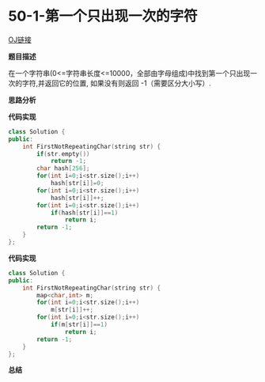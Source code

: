 # 50-1-第一个只出现一次的字符

[OJ链接](https://www.nowcoder.com/practice/1c82e8cf713b4bbeb2a5b31cf5b0417c?tpId=13&tqId=11187&tPage=2&rp=1&ru=%2Fta%2Fcoding-interviews&qru=%2Fta%2Fcoding-interviews%2Fquestion-ranking)

**题目描述**

在一个字符串(0<=字符串长度<=10000，全部由字母组成)中找到第一个只出现一次的字符,并返回它的位置, 如果没有则返回 -1（需要区分大小写）.

**思路分析**

**代码实现**

```c++
class Solution {
public:
    int FirstNotRepeatingChar(string str) {
        if(str.empty())
            return -1;
        char hash[256];
        for(int i=0;i<str.size();i++)
            hash[str[i]]=0;
        for(int i=0;i<str.size();i++)
            hash[str[i]]++;
        for(int i=0;i<str.size();i++)
            if(hash[str[i]]==1)
                return i;
        return -1;
    }
};
```

**代码实现**

```c++
class Solution {
public:
    int FirstNotRepeatingChar(string str) {
        map<char,int> m;
        for(int i=0;i<str.size();i++)
            m[str[i]]++;
        for(int i=0;i<str.size();i++)
            if(m[str[i]]==1)
                return i;
        return -1;
    }
};
```

**总结**


